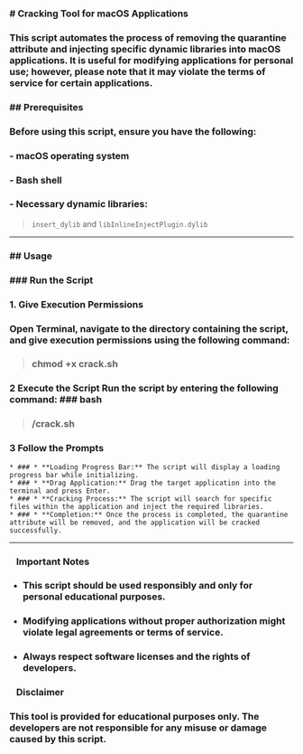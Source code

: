 ### # Cracking Tool for macOS Applications

### This script automates the process of removing the quarantine attribute and injecting specific dynamic libraries into macOS applications. It is useful for modifying applications for personal use; however, please note that it may violate the terms of service for certain applications.

### ## Prerequisites

### Before using this script, ensure you have the following:

### - macOS operating system
### - Bash shell
### - Necessary dynamic libraries: 
> `insert_dylib` and `libInlineInjectPlugin.dylib`

- - -
### ## Usage

### ### Run the Script

### 1. **Give Execution Permissions**

###    Open Terminal, navigate to the directory containing the script, and give execution permissions using the following command:


> ###    chmod +x crack.sh

### **2** **Execute the Script** Run the script by entering the following command: ### bash 
> ### /crack.sh

### 3  **Follow the Prompts**
	* ### * **Loading Progress Bar:** The script will display a loading progress bar while initializing.
	* ### * **Drag Application:** Drag the target application into the terminal and press Enter.
	* ### * **Cracking Process:** The script will search for specific files within the application and inject the required libraries.
	* ### * **Completion:** Once the process is completed, the quarantine attribute will be removed, and the application will be cracked successfully.

- - -
### ⠀Important Notes
* ### This script should be used responsibly and only for personal educational purposes.
* ### Modifying applications without proper authorization might violate legal agreements or terms of service.
* ### Always respect software licenses and the rights of developers.

### ⠀Disclaimer
### This tool is provided for educational purposes only. The developers are not responsible for any misuse or damage caused by this script.
